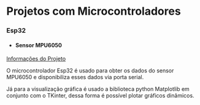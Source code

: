 # Projetos com Microcontroladores

### Esp32

+ #### Sensor MPU6050

[Informações do Projeto](Workspace_Esp32Esp8266/Project_MPU6050)

O microcontrolador Esp32 é usado para obter os dados do sensor MPU6050 e disponibiliza esses dados via porta serial.

Já para a visualização gráfica é usado a biblioteca python Matplotlib em conjunto com o TKinter, dessa forma é possível plotar gráficos dinâmicos.
